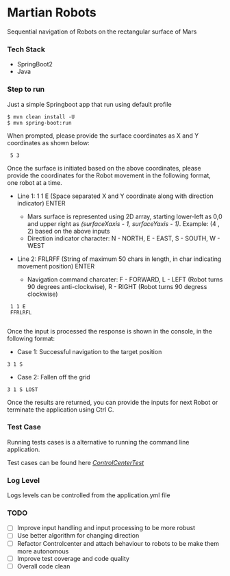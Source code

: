 # Martian Robots

Sequential navigation of Robots on the rectangular surface of Mars

### Tech Stack
- SpringBoot2
- Java


### Step to run 

Just a simple Springboot app that run using default profile

```shell
$ mvn clean install -U
$ mvn spring-boot:run
```

When prompted, please provide the surface coordinates as X and Y coordinates as shown below:

```   
 5 3
```   

Once the surface is initiated based on the above coordinates, please provide the coordinates for the Robot movement
in the following format, one robot at a time.


* Line 1: 1 1 E (Space separated X and Y coordinate along with direction indicator) ENTER
    * Mars surface is represented using 2D array, starting lower-left as 0,0 and upper right as *(surfaceXaxis - 1, surfaceYaxis - 1)*. Example: (4 , 2) based on the above inputs
    * Direction indicator character: N - NORTH, E - EAST, S - SOUTH, W - WEST 
    
* Line 2: FRLRFF (String of maximum 50 chars in length, in char indicating movement position) ENTER
    * Navigation command charcater: F - FORWARD, L - LEFT (Robot turns 90 degrees anti-clockwise), R - RIGHT (Robot turns 90 degress clockwise)
    
```   
 1 1 E 
 FFRLRFL
 
```  

Once the input is processed the response is shown in the console, in the following format:

- Case 1: Successful navigation to the target position

```  
3 1 S
```  

- Case 2: Fallen off the grid

```  
3 1 S LOST
```  

Once the results are returned, you can provide the inputs for next Robot or terminate the application using Ctrl C.

### Test Case
Running tests cases is a alternative to running the command line application. 

Test cases can be found here [*ControlCenterTest*](src/test/java/com/aaravr/martian/robot/navigator/service/ControlCenterTest.java)

### Log Level
Logs levels can be controlled from the application.yml file

### TODO
- [ ] Improve input handling and input processing to be more robust
- [ ] Use better algorithm for changing direction
- [ ] Refactor Controlcenter and attach behaviour to robots to be make them more autonomous 
- [ ] Improve test coverage and code quality
- [ ] Overall code clean